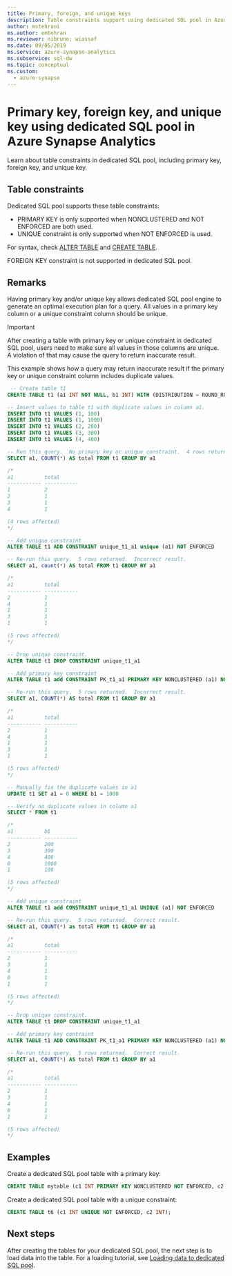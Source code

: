 ```yaml
---
title: Primary, foreign, and unique keys
description: Table constraints support using dedicated SQL pool in Azure Synapse Analytics
author: mstehrani
ms.author: emtehran
ms.reviewer: nibruno; wiassaf
ms.date: 09/05/2019
ms.service: azure-synapse-analytics
ms.subservice: sql-dw
ms.topic: conceptual
ms.custom:
  - azure-synapse
---
```


# Primary key, foreign key, and unique key using dedicated SQL pool in Azure Synapse Analytics

Learn about table constraints in dedicated SQL pool, including primary key, foreign key, and unique key.

## Table constraints

Dedicated SQL pool supports these table constraints: 
- PRIMARY KEY is only supported when NONCLUSTERED and NOT ENFORCED are both used.    
- UNIQUE constraint is only supported when NOT ENFORCED is used.

For syntax, check [ALTER TABLE](/sql/t-sql/statements/alter-table-transact-sql) and [CREATE TABLE](/sql/t-sql/statements/create-table-azure-sql-data-warehouse). 

FOREIGN KEY constraint is not supported in dedicated SQL pool.  


## Remarks

Having primary key and/or unique key allows dedicated SQL pool engine to generate an optimal execution plan for a query.  All values in a primary key column or a unique constraint column should be unique.

> [!IMPORTANT]  
> After creating a table with primary key or unique constraint in dedicated SQL pool, users need to make sure all values in those columns are unique.
> A violation of that may cause the query to return inaccurate result. 

This example shows how a query may return inaccurate result if the primary key or unique constraint column includes duplicate values.  

```sql
 -- Create table t1
CREATE TABLE t1 (a1 INT NOT NULL, b1 INT) WITH (DISTRIBUTION = ROUND_ROBIN)

-- Insert values to table t1 with duplicate values in column a1.
INSERT INTO t1 VALUES (1, 100)
INSERT INTO t1 VALUES (1, 1000)
INSERT INTO t1 VALUES (2, 200)
INSERT INTO t1 VALUES (3, 300)
INSERT INTO t1 VALUES (4, 400)

-- Run this query.  No primary key or unique constraint.  4 rows returned. Correct result.
SELECT a1, COUNT(*) AS total FROM t1 GROUP BY a1

/*
a1          total
----------- -----------
1           2
2           1
3           1
4           1

(4 rows affected)
*/

-- Add unique constraint
ALTER TABLE t1 ADD CONSTRAINT unique_t1_a1 unique (a1) NOT ENFORCED

-- Re-run this query.  5 rows returned.  Incorrect result.
SELECT a1, count(*) AS total FROM t1 GROUP BY a1

/*
a1          total
----------- -----------
2           1
4           1
1           1
3           1
1           1

(5 rows affected)
*/

-- Drop unique constraint.
ALTER TABLE t1 DROP CONSTRAINT unique_t1_a1

-- Add primary key constraint
ALTER TABLE t1 add CONSTRAINT PK_t1_a1 PRIMARY KEY NONCLUSTERED (a1) NOT ENFORCED

-- Re-run this query.  5 rows returned.  Incorrect result.
SELECT a1, COUNT(*) AS total FROM t1 GROUP BY a1

/*
a1          total
----------- -----------
2           1
4           1
1           1
3           1
1           1

(5 rows affected)
*/

-- Manually fix the duplicate values in a1
UPDATE t1 SET a1 = 0 WHERE b1 = 1000

-- Verify no duplicate values in column a1 
SELECT * FROM t1

/*
a1          b1
----------- -----------
2           200
3           300
4           400
0           1000
1           100

(5 rows affected)
*/

-- Add unique constraint
ALTER TABLE t1 add CONSTRAINT unique_t1_a1 UNIQUE (a1) NOT ENFORCED  

-- Re-run this query.  5 rows returned.  Correct result.
SELECT a1, COUNT(*) as total FROM t1 GROUP BY a1

/*
a1          total
----------- -----------
2           1
3           1
4           1
0           1
1           1

(5 rows affected)
*/

-- Drop unique constraint.
ALTER TABLE t1 DROP CONSTRAINT unique_t1_a1

-- Add primary key contraint
ALTER TABLE t1 ADD CONSTRAINT PK_t1_a1 PRIMARY KEY NONCLUSTERED (a1) NOT ENFORCED

-- Re-run this query.  5 rows returned.  Correct result.
SELECT a1, COUNT(*) AS total FROM t1 GROUP BY a1

/*
a1          total
----------- -----------
2           1
3           1
4           1
0           1
1           1

(5 rows affected)
*/

```

## Examples

Create a dedicated SQL pool table with a primary key: 

```sql 
CREATE TABLE mytable (c1 INT PRIMARY KEY NONCLUSTERED NOT ENFORCED, c2 INT);
```

Create a dedicated SQL pool table with a unique constraint:

```sql
CREATE TABLE t6 (c1 INT UNIQUE NOT ENFORCED, c2 INT);
```

## Next steps

After creating the tables for your dedicated SQL pool, the next step is to load data into the table. For a loading tutorial, see [Loading data to dedicated SQL pool](load-data-wideworldimportersdw.md).
